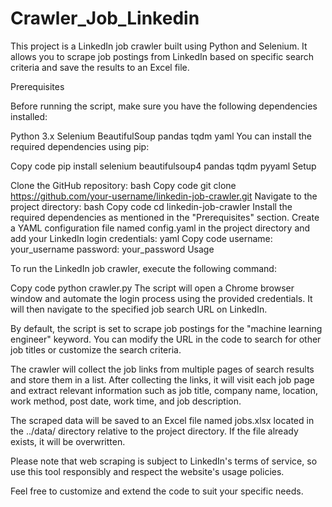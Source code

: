 # Crawler_Job_Linkedin
This project is a LinkedIn job crawler built using Python and Selenium. It allows you to scrape job postings from LinkedIn based on specific search criteria and save the results to an Excel file.

Prerequisites

Before running the script, make sure you have the following dependencies installed:

Python 3.x
Selenium
BeautifulSoup
pandas
tqdm
yaml
You can install the required dependencies using pip:

Copy code
pip install selenium beautifulsoup4 pandas tqdm pyyaml
Setup

Clone the GitHub repository:
bash
Copy code
git clone https://github.com/your-username/linkedin-job-crawler.git
Navigate to the project directory:
bash
Copy code
cd linkedin-job-crawler
Install the required dependencies as mentioned in the "Prerequisites" section.
Create a YAML configuration file named config.yaml in the project directory and add your LinkedIn login credentials:
yaml
Copy code
username: your_username
password: your_password
Usage

To run the LinkedIn job crawler, execute the following command:

Copy code
python crawler.py
The script will open a Chrome browser window and automate the login process using the provided credentials. It will then navigate to the specified job search URL on LinkedIn.

By default, the script is set to scrape job postings for the "machine learning engineer" keyword. You can modify the URL in the code to search for other job titles or customize the search criteria.

The crawler will collect the job links from multiple pages of search results and store them in a list. After collecting the links, it will visit each job page and extract relevant information such as job title, company name, location, work method, post date, work time, and job description.

The scraped data will be saved to an Excel file named jobs.xlsx located in the ../data/ directory relative to the project directory. If the file already exists, it will be overwritten.

Please note that web scraping is subject to LinkedIn's terms of service, so use this tool responsibly and respect the website's usage policies.

Feel free to customize and extend the code to suit your specific needs.

